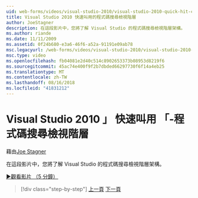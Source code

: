 ```yaml
---
uid: web-forms/videos/visual-studio-2010/visual-studio-2010-quick-hit-code-search-view-hierarchy
title: Visual Studio 2010 快速叫用的程式碼搜尋檢視階層
author: JoeStagner
description: 在這段影片中，您將了解 Visual Studio 的程式碼搜尋檢視階層架構。
ms.author: riande
ms.date: 11/11/2009
ms.assetid: 0f24b680-e3a6-46f6-a52a-91191e09ab78
msc.legacyurl: /web-forms/videos/visual-studio-2010/visual-studio-2010-quick-hit-code-search-view-hierarchy
msc.type: video
ms.openlocfilehash: fb04081e2d40c514c8902653373b08953d8219f6
ms.sourcegitcommit: 45ac74e400f9f2b7dbded66297730f6f14a4eb25
ms.translationtype: MT
ms.contentlocale: zh-TW
ms.lasthandoff: 08/16/2018
ms.locfileid: "41831212"
---
```

<a name="visual-studio-2010-quick-hit---code-search-view-hierarchy"></a>Visual Studio 2010 」 快速叫用 「-程式碼搜尋檢視階層
====================
藉由[Joe Stagner](https://github.com/JoeStagner)

在這段影片中，您將了解 Visual Studio 的程式碼搜尋檢視階層架構。

[&#9654;觀看影片 （5 分鐘）](https://channel9.msdn.com/Blogs/ASP-NET-Site-Videos/visual-studio-2010-quick-hit-code-search-view-hierarchy)

> [!div class="step-by-step"]
> [上一頁](visual-studio-2010-quick-hit-code-optimized-profile.md)
> [下一頁](visual-studio-2010-quick-hit-intellisense-smart-lists.md)
